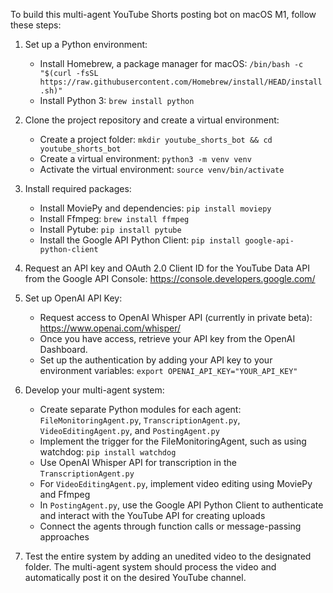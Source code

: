 To build this multi-agent YouTube Shorts posting bot on macOS M1, follow these steps:

1. Set up a Python environment:
   - Install Homebrew, a package manager for macOS: `/bin/bash -c "$(curl -fsSL https://raw.githubusercontent.com/Homebrew/install/HEAD/install.sh)"`
   - Install Python 3: `brew install python`

2. Clone the project repository and create a virtual environment:
   - Create a project folder: `mkdir youtube_shorts_bot && cd youtube_shorts_bot`
   - Create a virtual environment: `python3 -m venv venv`
   - Activate the virtual environment: `source venv/bin/activate`

3. Install required packages:
   - Install MoviePy and dependencies: `pip install moviepy`
   - Install Ffmpeg: `brew install ffmpeg`
   - Install Pytube: `pip install pytube`
   - Install the Google API Python Client: `pip install google-api-python-client`

4. Request an API key and OAuth 2.0 Client ID for the YouTube Data API from the Google API Console: https://console.developers.google.com/

5. Set up OpenAI API Key:
   - Request access to OpenAI Whisper API (currently in private beta): https://www.openai.com/whisper/
   - Once you have access, retrieve your API key from the OpenAI Dashboard.
   - Set up the authentication by adding your API key to your environment variables: `export OPENAI_API_KEY="YOUR_API_KEY"`

6. Develop your multi-agent system:
   - Create separate Python modules for each agent: `FileMonitoringAgent.py`, `TranscriptionAgent.py`, `VideoEditingAgent.py`, and `PostingAgent.py`
   - Implement the trigger for the FileMonitoringAgent, such as using watchdog: `pip install watchdog`
   - Use OpenAI Whisper API for transcription in the `TranscriptionAgent.py`
   - For `VideoEditingAgent.py`, implement video editing using MoviePy and Ffmpeg
   - In `PostingAgent.py`, use the Google API Python Client to authenticate and interact with the YouTube API for creating uploads
   - Connect the agents through function calls or message-passing approaches

7. Test the entire system by adding an unedited video to the designated folder. The multi-agent system should process the video and automatically post it on the desired YouTube channel.